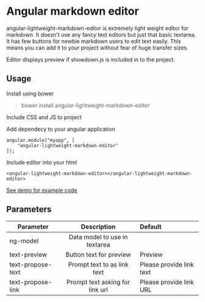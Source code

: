 Angular markdown editor
=======================

angular-lightweight-markdown-editor is extremely light weight editor for markdown.
It doesn't use any fancy text editors but just that basic textarea. It has few
buttons for newbie markdown users to edit text easily. This means you can add
it to your project without fear of huge transfer sizes.

Editor displays preview if showdown.js is included in to the project.

## Usage

Install using bower

> bower install angular-lightweight-markdown-editor

Include CSS and JS to project

> <link  href="angular-lightweight-markdown-editor/dist/angular-lightweight-markdown-editor.css" rel="stylesheet">
> <script src="angular-lightweight-markdown-editor/dist/angular-lightweight-markdown-editor.min.js"></script>

Add dependecy to your angular application

```
angular.module("myapp", [
    "angular-lightweight-markdown-editor"
]);
```

Include editor into your html

```
<angular-lightweight-markdown-editor></angular-lightweight-markdown-editor>
```

[See demo for example code](demo/index.html)

## Parameters

| Parameter | Description | Default |
| --------- |:-----------:|:--------|
| ng-model  | Data model to use in textarea | |
| text-preview | Button text for preview | Preview |
| text-propose-text | Prompt text to as link text | Please provide link text |
| text-propose-link | Prompt text asking for link url | Please provide link URL |
